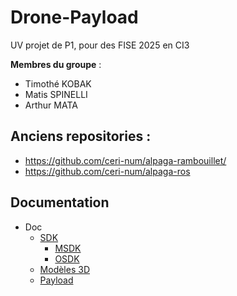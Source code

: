 # Drone-Payload
UV projet de P1, pour des FISE 2025 en CI3

**Membres du groupe** :
- Timothé KOBAK
- Matis SPINELLI
- Arthur MATA

## Anciens repositories :
- https://github.com/ceri-num/alpaga-rambouillet/
- https://github.com/ceri-num/alpaga-ros

## Documentation
- Doc
  - [SDK](doc/SDK.md)
    - [MSDK](doc/SDK/MSDK.md)
    - [OSDK](doc/SDK/OSDK.md)
  - [Modèles 3D](doc/3D.md)
  - [Payload](doc/Payload.md)